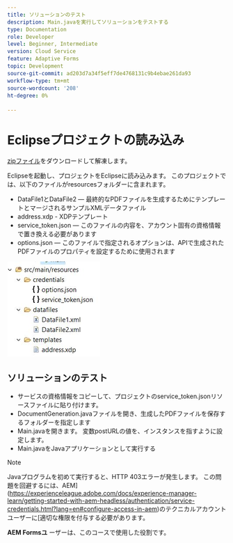 ```yaml
---
title: ソリューションのテスト
description: Main.javaを実行してソリューションをテストする
type: Documentation
role: Developer
level: Beginner, Intermediate
version: Cloud Service
feature: Adaptive Forms
topic: Development
source-git-commit: ad203d7a34f5eff7de4768131c9b4ebae261da93
workflow-type: tm+mt
source-wordcount: '208'
ht-degree: 0%

---
```



# Eclipseプロジェクトの読み込み

[zipファイル](./assets/aem-forms-doc-gen.zip)をダウンロードして解凍します。

Eclipseを起動し、プロジェクトをEclipseに読み込みます。
このプロジェクトでは、以下のファイルがresourcesフォルダーに含まれます。

* DataFile1とDataFile2 — 最終的なPDFファイルを生成するためにテンプレートとマージされるサンプルXMLデータファイル
* address.xdp - XDPテンプレート
* service_token.json — このファイルの内容を、アカウント固有の資格情報で置き換える必要があります
* options.json — このファイルで指定されるオプションは、APIで生成されたPDFファイルのプロパティを設定するために使用されます

![resources-file](./assets/resource-files.JPG)

## ソリューションのテスト

* サービスの資格情報をコピーして、プロジェクトのservice_token.jsonリソースファイルに貼り付けます。
* DocumentGeneration.javaファイルを開き、生成したPDFファイルを保存するフォルダーを指定します
* Main.javaを開きます。 変数postURLの値を、インスタンスを指すように設定します。
* Main.javaをJavaアプリケーションとして実行する

>[!NOTE]
> Javaプログラムを初めて実行すると、HTTP 403エラーが発生します。 この問題を回避するには、AEM](https://experienceleague.adobe.com/docs/experience-manager-learn/getting-started-with-aem-headless/authentication/service-credentials.html?lang=en#configure-access-in-aem)のテクニカルアカウントユーザーに[適切な権限を付与する必要があります。

**AEM Formsユ** ーザーは、このコースで使用した役割です。

